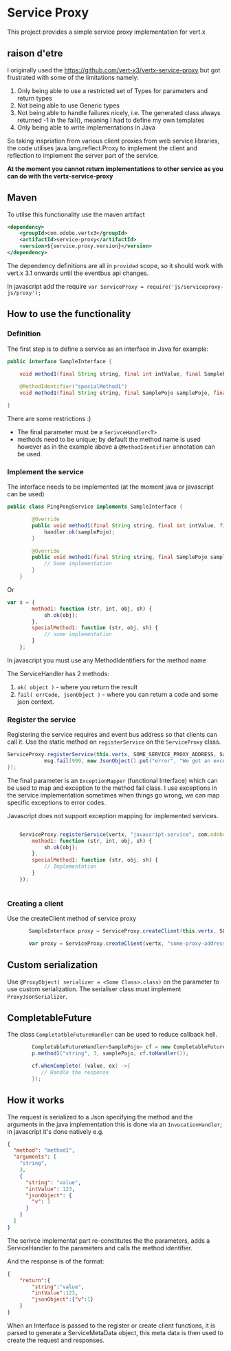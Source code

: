 # Service Proxy

This project provides a simple service proxy implementation for vert.x

## raison d'etre

I originally used the https://github.com/vert-x3/vertx-service-proxy but got frustrated with some of the limitations namely:

1. Only being able to use a restricted set of Types for parameters and return types
1. Not being able to use Generic types
1. Not being able to handle failures nicely, i.e. The generated class always returned -1 in the fail(), meaning I had to define my own templates
1. Only being able to write implementations in Java


So taking inspriation from various client proxies from web service libraries, the code utilises java.lang.reflect.Proxy to implement the client and reflection to implement the server part of the service.

**At the moment you cannot return implementations to other service as you can do with the vertx-service-proxy**

## Maven

To utilse this functionality use the maven artifact

~~~~xml
<dependency>
    <groupId>com.odobo.vertx3</groupId>
    <artifactId>service-proxy</artifactId>
    <version>${service.proxy.version}</version>
</dependency>
~~~~

The dependency definitions are all in `provided` scope, so it should work with vert.x 3.1 onwards until the eventbus api changes.

In javascript add the require `var ServiceProxy = require('js/serviceproxy-js/proxy');`

## How to use the functionality


### Definition

The first step is to define a service as an interface in Java for example:

~~~~java
public interface SampleInterface {

    void method1(final String string, final int intValue, final SamplePojo samplePojo, final ServiceHandler<SamplePojo> handler);
   
    @MethodIdentifier("specialMethod1")
    void method1(final String string, final SamplePojo samplePojo, final ServiceHandler<SamplePojo> handler);

}
~~~~

There are some restrictions :)

- The final parameter must be a `SerivceHandler<T>`
- methods need to be unique; by default the method name is used however as in the example above a `@MethodIdentifier` annotation can be used.

### Implement the service

The interface needs to be implemented (at the moment java or javascript can be used)

~~~~java
public class PingPongService implements SampleInterface {

        @Override
        public void method1(final String string, final int intValue, final SamplePojo samplePojo, ServiceHandler<SamplePojo> handler) {
            handler.ok(samplePojo);
        }

        @Override
        public void method1(final String string, final SamplePojo samplePojo, @ProxyObject( serializer = TestJsonSerializer.class) final ServiceHandler<SamplePojo> handler) {
            // Some implementation
        }
    }

~~~~

Or

~~~~javascript
var s = {
        method1: function (str, int, obj, sh) {
            sh.ok(obj);
        },
        specialMethod1: function (str, obj, sh) {
            // some implementation
        }
    };
~~~~

In javascript you must use any MethodIdentifiers for the method name

The ServiceHandler has 2 methods:

1. `ok( object )` - where you return the result
2. `fail( errCode, jsonObject )` - where you can return a code and some json context.

### Register the service

Registering the service requires and event bus address so that clients can call it. Use the static method on `registerService` on the `ServiceProxy` class.

~~~~java
ServiceProxy.registerService(this.vertx, SOME_SERVICE_PROXY_ADDRESS, SampleInterface.class, new PingPongService(), (ex, msg)->{
            msg.fail(999, new JsonObject().put("error", "We got an exception " + ex.getMessage()).encode());
});
~~~~

The final parameter is an `ExceptionMapper` (functional Interface) which can be used to map and exception to the method fail class. I use exceptions in the service implementation sometimes when things go wrong, we can map specific exceptions to error codes. 

Javascript does not support exception mapping for implemented services.

~~~~javascript

    ServiceProxy.registerService(vertx, "javascript-service", com.odobo.vertx3.serviceproxy.SampleInterface.class, {
        method1: function (str, int, obj, sh) {
            sh.ok(obj);
        },
        specialMethod1: function (str, obj, sh) {
            // Implementation
        }
    });
    
~~~~

### Creating a client

Use the createClient method of service proxy

~~~~java
       SampleInterface proxy = ServiceProxy.createClient(this.vertx, SOME_SERVICE_PROXY_ADDRESS, SampleInterface.class);
~~~~
~~~~javascript
       var proxy = ServiceProxy.createClient(vertx, "some-proxy-address", com.odobo.vertx3.serviceproxy.SampleInterface.class);
~~~~

## Custom serialization

Use `@ProxyObject( serializer = <Some Class>.class)` on the parameter to use custom serialization. The serialiser class must implement `ProxyJsonSerializer`.

## CompletableFuture

The class `CompletatbleFutureHandler` can be used to reduce callback hell.

~~~~java
        CompletableFutureHandler<SamplePojo> cf = new CompletableFutureHandler<>();
        p.method1("string", 3, samplePojo, cf.toHandler());

        cf.whenComplete( (value, ex) ->{
           // Handle the response
        });
~~~~

## How it works

The request is serialized to a Json specifying the method and the arguments in the java implementation this is done via an `InvocationHandler`; in javascript it's done natively e.g.

~~~~json
{
  "method": "method1",
  "arguments": [
    "string",
    3,
    {
      "string": "value",
      "intValue": 123,
      "jsonObject": {
        "v": 1
      }
    }
  ]
}
~~~~

The serivce implementat part re-constitutes the the parameters, adds a ServiceHandler to the parameters and calls the method identifier.

And the response is of the format:

~~~~json
{
	"return":{
		"string":"value",
		"intValue":123,
		"jsonObject":{"v":1}
	}
}
~~~~

When an Interface is passed to the register or create client functions, it is parsed to generate a ServiceMetaData object, this meta data is then used to create the request and responses.
